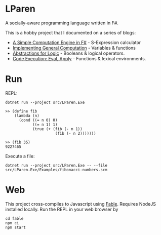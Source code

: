 # LParen
A socially-aware programming language written in F#.

This is a hobby project that I documented on a series of blogs:

- [A Simple Computation Engine in F#](https://isthisit.nz/posts/2022/a-simple-computation-engine-in-fsharp/) - S-Expression calculator
- [Implementing General Computation](https://isthisit.nz/posts/2022/implementing-general-computation/) - Variables & functions
- [Abstractions for Logic](https://isthisit.nz/posts/2022/abstractions-for-logic/) - Booleans & logical operators.
- [Code Execution: Eval, Apply](https://isthisit.nz/posts/2023/code-execution-eval-apply/) - Functions & lexical environments.


# Run
REPL: 

    dotnet run --project src/LParen.Exe

    >> (define fib 
        (lambda (n)
          (cond ((= n 0) 0)
                ((= n 1) 1)
                (true (+ (fib (- n 1))
                          (fib (- n 2)))))))
        
    >> (fib 35)
    9227465

Execute a file:

    dotnet run --project src/LParen.Exe -- --file src/LParen.Exe/Examples/fibonacci-numbers.scm

# Web
This project cross-compiles to Javascript using [Fable](https://fable.io/). Requires NodeJS installed locally. Run the REPL in your web browser by

    cd fable
    npm ci
    npm start


